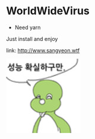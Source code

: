 # WorldWideVirus
* Need yarn


Just install and enjoy


link: http://www.sangyeon.wtf

<img src="https://github.com/AcidWater/AcidWater/blob/master/icon_27.png" width="200px" link="https://github.com/AcidWater">
